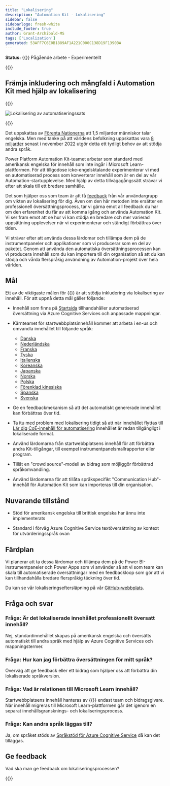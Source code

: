 ```yaml
---
title: "Lokalisering"
description: "Automation Kit - Lokalisering"
sidebar: false
sidebarlogo: fresh-white
include_footer: true
author: Grant-Archibald-MS
tags: ['Localization']
generated: 53AFF7C6E0B1889AF1A221C000C138D19F1390BA
---
```


**Status:** {{<externalImage src="https://github.githubassets.com/images/icons/emoji/unicode/1f6a7.png" size="16x16" text="Construction Icon">}} Pågående arbete - Experimentellt

{{<toc>}}

## Främja inkludering och mångfald i Automation Kit med hjälp av lokalisering

{{<border>}}

![Lokalisering av automatiseringssats](/images/automation-kit-localization.png)

{{</border>}}

Det uppskattas av [Förenta Nationerna](https://hr.un.org/unhq/languages/english) att 1,5 miljarder människor talar engelska. Men med tanke på att världens befolkning uppskattas vara [8 miljarder](https://www.un.org/en/desa/world-population-reach-8-billion-15-november-2022) senast i november 2022 utgör detta ett tydligt behov av att stödja andra språk.

Power Platform Automation Kit-teamet arbetar som standard med amerikansk engelska för innehåll som inte ingår i Microsoft Learn-plattformen. För att tillgodose icke-engelsktalande experimenterar vi med en automatiserad process som konverterar innehåll som är en del av vår Automation-startupplevelse. Med hjälp av detta tillvägagångssätt strävar vi efter att skala till ett bredare samhälle.

Det som hjälper oss som team är att få [feedback](/sv#provide-feedback) från vår användargrupp om vikten av lokalisering för dig. Även om den här metoden inte ersätter en professionell översättningsprocess, tar vi gärna emot all feedback du har om den erfarenhet du får av att komma igång och använda Automation Kit. Vi ser fram emot att se hur vi kan stödja en bredare och mer varierad uppsättning upplevelser när vi experimenterar och ständigt förbättras över tiden.

Vi strävar efter att använda dessa lärdomar och tillämpa dem på de instrumentpaneler och applikationer som vi producerar som en del av paketet. Genom att använda den automatiska översättningsprocessen kan vi producera innehåll som du kan importera till din organisation så att du kan stödja och vårda flerspråkig användning av Automation-projekt över hela världen.

## Mål

Ett av de viktigaste målen för {{<product-name>}} är att stödja inkludering via lokalisering av innehåll. För att uppnå detta mål gäller följande:

- Innehåll som finns på [Startsida](https://aka.ms/ak4pp/starter) tillhandahåller automatiserad översättning via Azure Cognitive Services och anpassade mappningar.

- Kärnteamet för startwebbplatsinnehåll kommer att arbeta i en-us och omvandla innehållet till följande språk:

  - [Danska](https://microsoft.github.io/powercat-automation-kit/da/)
  - [Nederländska](https://microsoft.github.io/powercat-automation-kit/nl/)
  - [Franska](https://microsoft.github.io/powercat-automation-kit/fr/)
  - [Tyska](https://microsoft.github.io/powercat-automation-kit/de/) 
  - [Italienska](https://microsoft.github.io/powercat-automation-kit/it/)
  - [Koreanska](https://microsoft.github.io/powercat-automation-kit/ko/)
  - [Japanska](https://microsoft.github.io/powercat-automation-kit/ja/)
  - [Norska](https://microsoft.github.io/powercat-automation-kit/nb/)
  - [Polska](https://microsoft.github.io/powercat-automation-kit/pl/)
  - [Förenklad kinesiska](https://microsoft.github.io/powercat-automation-kit/zh-hans)
  - [Spanska](https://microsoft.github.io/powercat-automation-kit/es/)
  - [Svenska](https://microsoft.github.io/powercat-automation-kit/sv/)

- Ge en feedbackmekanism så att det automatiskt genererade innehållet kan förbättras över tid.

- Ta itu med problem med lokalisering tidigt så att när innehållet flyttas till [Lär dig CoE-innehåll för automatisering](https://aka.ms/AutomationCoE) Innehållet är redan tillgängligt i lokaliserade format.

- Använd lärdomarna från startwebbplatsens innehåll för att förbättra andra Kit-tillgångar, till exempel instrumentpanelsmallrapporter eller program.

- Tillåt en "crowd source"-modell av bidrag som möjliggör förbättrad språkomvandling.

- Använd lärdomarna för att tillåta språkspecifikt "Communication Hub"-innehåll för Automation Kit som kan importeras till din organisation.

## Nuvarande tillstånd

- Stöd för amerikansk engelska till brittisk engelska har ännu inte implementerats

- Standard i förväg Azure Cognitive Service textöversättning av kontext för utvärderingsspråk ovan

## Färdplan

Vi planerar att ta dessa lärdomar och tillämpa dem på de Power BI-instrumentpaneler och Power Apps som vi använder så att vi som team kan skala till automatiserade översättningar med en feedbackloop som gör att vi kan tillhandahålla bredare flerspråkig täckning över tid.

Du kan se vår lokaliseringseftersläpning på vår [GitHub-webbplats](https://github.com/microsoft/powercat-automation-kit/issues?q=is%3Aopen+is%3Aissue+label%3Alocalization).

## Fråga och svar

### **Fråga:** Är det lokaliserade innehållet professionellt översatt innehåll?

Nej, standardinnehållet skapas på amerikansk engelska och översätts automatiskt till andra språk med hjälp av Azure Cognitive Services och mappningstermer.

### **Fråga:** Hur kan jag förbättra översättningen för mitt språk?

Överväg att ge feedback eller ett bidrag som hjälper oss att förbättra din lokaliserade språkversion.

### **Fråga:** Vad är relationen till Microsoft Learn innehåll?

Startwebbplatsens innehåll hanteras av {{<product-name>}} endast team och bidragsgivare. När innehåll migreras till Microsoft Learn-plattformen går det igenom en separat innehållsgransknings- och lokaliseringsprocess.

### **Fråga:** Kan andra språk läggas till?

Ja, om språket stöds av [Språkstöd för Azure Cognitive Service](https://learn.microsoft.com/azure/cognitive-services/language-support) då kan det tilläggas.

## Ge feedback

Vad ska man ge feedback om lokaliseringsprocessen?

{{<questions name="/content/sv/localization.json" completed="Tack för att du fyller i frågor" showNavigationButtons="false" locale="sv">}}
